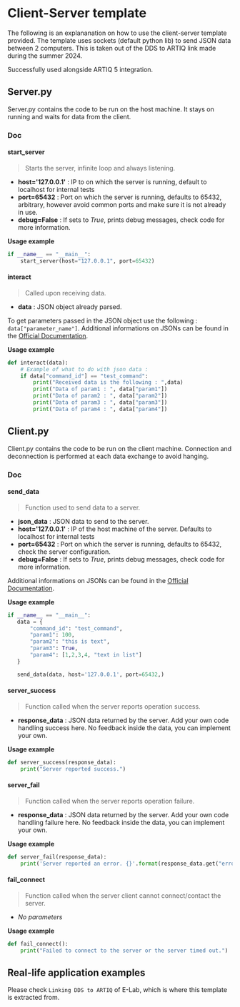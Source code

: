 # Client-Server template

The following is an explananation on how to use the client-server template provided. The template uses sockets (default python lib) to send JSON data between 2 computers. This is taken out of the DDS to ARTIQ link made during the summer 2024.

Successfully used alongside ARTIQ 5 integration.

## Server.py

Server.py contains the code to be run on the host machine. It stays on running and waits for data from the client.

### Doc

#### start_server
> Starts the server, infinite loop and always listening.
- **host='127.0.0.1'** : IP to on which the server is running, default to localhost for internal tests
- **port=65432** : Port on which the server is running, defaults to 65432, arbitrary, however avoid common ports and make sure it is not already in use.
- **debug=False** : If sets to *True*, prints debug messages, check code for more information.

**Usage example**
```PYTHON
if __name__ == "__main__":
    start_server(host="127.0.0.1", port=65432)
```

#### interact
> Called upon receiving data.
- **data** : JSON object already parsed.

To get parameters passed in the JSON object use the following : `data["parameter_name"]`.
Additional informations on JSONs can be found in the [Official Documentation](https://docs.python.org/fr/3/library/json.html).

**Usage example**
```PYTHON
def interact(data):
    # Example of what to do with json data :
    if data["command_id"] == "test_command":
        print("Received data is the following : ",data)
        print("Data of param1 : ", data["param1"])
        print("Data of param2 : ", data["param2"])
        print("Data of param3 : ", data["param3"])
        print("Data of param4 : ", data["param4"])
```

## Client.py
Client.py contains the code to be run on the client machine. Connection and deconnection is performed at each data exchange to avoid hanging.
### Doc
#### send_data
> Function used to send data to a server.
- **json_data** : JSON data to send to the server.
- **host='127.0.0.1'** : IP of the host machine of the server. Defaults to localhost for internal tests
- **port=65432** : Port on which the server is running, defaults to 65432, check the server configuration.
- **debug=False** : If sets to *True*, prints debug messages, check code for more information.

Additional informations on JSONs can be found in the [Official Documentation](https://docs.python.org/fr/3/library/json.html).

**Usage example**
```PYTHON
if __name__ == "__main__":
   data = {
       "command_id": "test_command",
       "param1": 100,
       "param2": "this is text",
       "param3": True,
       "param4": [1,2,3,4, "text in list"]
   }

   send_data(data, host='127.0.0.1', port=65432,)
```

#### server_success
> Function called when the server reports operation success.

- **response_data** : JSON data returned by the server. Add your own code handling success here. No feedback inside the data, you can implement your own.

**Usage example**

```PYTHON
def server_success(response_data):
    print("Server reported success.")
```

#### server_fail
> Function called when the server reports operation failure.

- **response_data** : JSON data returned by the server. Add your own code handling failure here. No feedback inside the data, you can implement your own.

**Usage example**

```PYTHON
def server_fail(response_data):
    print('Server reported an error. {}'.format(response_data.get("error")))
```

#### fail_connect
> Function called when the server client cannot connect/contact the server.

- *No parameters*

**Usage example**

```PYTHON
def fail_connect():
    print("Failed to connect to the server or the server timed out.")
```

## Real-life application examples

Please check `Linking DDS to ARTIQ` of E-Lab, which is where this template is extracted from.